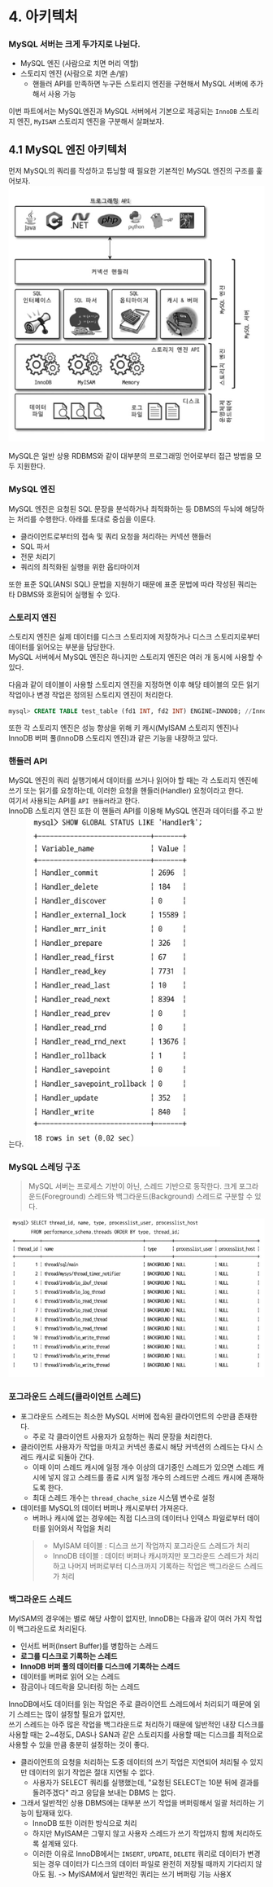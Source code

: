 # 4. 아키텍처

### MySQL 서버는 크게 두가지로 나뉜다.
- MySQL 엔진 (사람으로 치면 머리 역할)
- 스토리지 엔진 (사람으로 치면 손/발)
  - 핸들러 API를 만족하면 누구든 스토리지 엔진을 구현해서 MySQL 서버에 추가해서 사용 가능

이번 파트에서는 MySQL엔진과 MySQL 서버에서 기본으로 제공되는 `InnoDB` 스토리지 엔진, `MyISAM` 스토리지 엔진을 구분해서 살펴보자.

## 4.1 MySQL 엔진 아키텍처
먼저 MySQL의 쿼리를 작성하고 튜닝할 때 필요한 기본적인 MySQL 엔진의 구조를 훑어보자.
![img.png](img/img.png)

MySQL은 일반 상용 RDBMS와 같이 대부분의 프로그래밍 언어로부터 접근 방법을 모두 지원한다.<br>

### MySQL 엔진
MySQL 엔진은 요청된 SQL 문장을 분석하거나 최적화하는 등 DBMS의 두뇌에 해당하는 처리를 수행한다.
아래를 토대로 중심을 이룬다.
- 클라이언트로부터의 접속 및 쿼리 요청을 처리하는 커넥션 핸들러
- SQL 파서
- 전문 처리기
- 쿼리의 최적화된 실행을 위한 옵티마이저

또한 표준 SQL(ANSI SQL) 문법을 지원하기 때문에 표준 문법에 따라 작성된 쿼리는 타 DBMS와 호환되어 실행될 수 있다.

### 스토리지 엔진
스토리지 엔진은 실제 데이터를 디스크 스토리지에 저장하거나 디스크 스토리지로부터 데이터를 읽어오는 부분을 담당한다.<br>
MySQL 서버에서 MySQL 엔진은 하나지만 스토리지 엔진은 여러 개 동시에 사용할 수 있다.<br>

다음과 같이 테이블이 사용할 스토리지 엔진을 지정하면 이후 해당 테이블의 모든 읽기 작업이나 변경 작업은 정의된 스토리지 엔진이 처리한다.
```sql
mysql> CREATE TABLE test_table (fd1 INT, fd2 INT) ENGINE=INNODB; //InnoDB 스토리지 엔진을 사용함.
```
또한 각 스토리지 엔진은 성능 향상을 위해 키 캐시(MyISAM 스토리지 엔진)나 InnoDB 버퍼 풀(InnoDB 스토리지 엔진)과 같은 기능을 내장하고 있다.

### 핸들러 API
MySQL 엔진의 쿼리 실행기에서 데이터를 쓰거나 읽어야 할 때는 각 스토리지 엔진에 쓰기 또는 읽기를 요청하는데, 이러한 요청을 핸들러(Handler) 요청이라고 한다.<br>
여기서 사용되는 API를 `API 핸들러`라고 한다.<br>
InnoDB 스토리지 엔진 또한 이 핸들러 API를 이용해 MySQL 엔진과 데이터를 주고 받는다.
![img.png](img/img2.png)

### MySQL 스레딩 구조
> MySQL 서버는 프로세스 기반이 아닌, 스레드 기반으로 동작한다. 크게 포그라운드(Foreground) 스레드와 백그라운드(Background) 스레드로 구분할 수 있다.

![img.png](img.png)

### 포그라운드 스레드(클라이언트 스레드)
- 포그라운드 스레드는 최소한 MySQL 서버에 접속된 클라이언트의 수만큼 존재한다.
  - 주로 각 클라이언트 사용자가 요청하는 쿼리 문장을 처리한다.
- 클라이언트 사용자가 작업을 마치고 커넥션 종료시 해당 커넥션의 스레드는 다시 스레드 캐시로 되돌아 간다.
  - 이때 이미 스레드 캐시에 일정 개수 이상의 대기중인 스레드가 있으면 스레드 캐시에 넣지 않고 스레드를 종료 시켜 일정 개수의 스레드만 스레드 캐시에 존재하도록 한다.
  - 최대 스레드 개수는 `thread_chache_size` 시스템 변수로 설정
- 데이터를 MySQL의 데이터 버퍼나 캐시로부터 가져온다.
  - 버퍼나 캐시에 없는 경우에는 직접 디스크의 데이터나 인덱스 파일로부터 데이터를 읽어와서 작업을 처리
  > - MyISAM 테이블 : 디스크 쓰기 작업까지 포그라운드 스레드가 처리
  > - InnoDB 테이블 : 데이터 버퍼나 캐시까지만 포그라운드 스레드가 처리하고 나머지 버퍼로부터 디스크까지 기록하는 작업은 백그라운드 스레드가 처리

### 백그라운드 스레드
MyISAM의 경우에는 별로 해당 사항이 없지만, InnoDB는 다음과 같이 여러 가지 작업이 백그라운드로 처리된다.
- 인서트 버퍼(Insert Buffer)를 병합하는 스레드
- **로그를 디스크로 기록하는 스레드**
- **InnoDB 버퍼 풀의 데이터를 디스크에 기록하는 스레드**
- 데이터를 버퍼로 읽어 오는 스레드
- 잠금이나 데드락을 모니터링 하는 스레드

InnoDB에서도 데이터를 읽는 작업은 주로 클라이언트 스레드에서 처리되기 때문에 읽기 스레드는 많이 설정할 필요가 없지만,<br>
쓰기 스레드는 아주 많은 작업을 백그라운드로 처리하기 때문에 일반적인 내장 디스크를 사용할 때는 2~4정도, DAS나 SAN과 같은 스토리지를 사용할 때는 디스크를 최적으로 사용할 수 있을 만큼 충분히 설정하는 것이 좋다.

- 클라이언트의 요청을 처리하는 도중 데이터의 쓰기 작업은 지연되어 처리될 수 있지만 데이터의 읽기 작업은 절대 지연될 수 없다.
  - 사용자가 SELECT 쿼리를 실행했는데, "요청된 SELECT는 10분 뒤에 결과를 돌려주겠다" 라고 응답을 보내는 DBMS 는 없다.
- 그래서 일반적인 상용 DBMS에는 대부분 쓰기 작업을 버퍼링해서 일괄 처리하는 기능이 탑재돼 있다.
  - InnoDB 또한 이러한 방식으로 처리
  - 하지만 MyISAM은 그렇지 않고 사용자 스레드가 쓰기 작업까지 함께 처리하도록 설계돼 있다.
  - 이러한 이유로 InnoDB에서는 `INSERT`, `UPDATE`, `DELETE` 쿼리로 데이터가 변경되는 경우 데이터가 디스크의 데이터 파일로 완전히 저장될 때까지 기다리지 않아도 됨. -> MyISAM에서 일반적인 쿼리는 쓰기 버퍼링 기능 사용X

